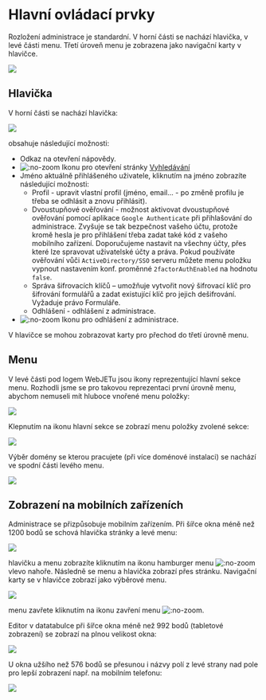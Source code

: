 # Hlavní ovládací prvky

Rozložení administrace je standardní. V horní části se nachází hlavička, v levé části menu. Třetí úroveň menu je zobrazena jako navigační karty v hlavičce.

![](welcome.png)

## Hlavička

V horní části se nachází hlavička:

![](header.png)

obsahuje následující možnosti:
- Odkaz na otevření nápovědy.
- ![](icon-search.png ":no-zoom") Ikonu pro otevření stránky [Vyhledávání](search/README.md)
- Jméno aktuálně přihlášeného uživatele, kliknutím na jméno zobrazíte následující možnosti:
  - Profil - upravit vlastní profil (jméno, email... - po změně profilu je třeba se odhlásit a znovu přihlásit).
  - Dvoustupňové ověřování - možnost aktivovat dvoustupňové ověřování pomocí aplikace `Google Authenticate` při přihlašování do administrace. Zvyšuje se tak bezpečnost vašeho účtu, protože kromě hesla je pro přihlášení třeba zadat také kód z vašeho mobilního zařízení. Doporučujeme nastavit na všechny účty, přes které lze spravovat uživatelské účty a práva. Pokud používáte ověřování vůči `ActiveDirectory/SSO` serveru můžete menu položku vypnout nastavením konf. proměnné `2factorAuthEnabled` na hodnotu `false`.
  - Správa šifrovacích klíčů – umožňuje vytvořit nový šifrovací klíč pro šifrování formulářů a zadat existující klíč pro jejich dešifrování. Vyžaduje právo Formuláře.
  - Odhlášení - odhlášení z administrace.
- ![](icon-logoff.png ":no-zoom") Ikonu pro odhlášení z administrace.

V hlavičce se mohou zobrazovat karty pro přechod do třetí úrovně menu.

## Menu

V levé části pod logem WebJETu jsou ikony reprezentující hlavní sekce menu. Rozhodli jsme se pro takovou reprezentaci první úrovně menu, abychom nemuseli mít hluboce vnořené menu položky:

![](menu-main-sections.png)

Klepnutím na ikonu hlavní sekce se zobrazí menu položky zvolené sekce:

![](menu-items.png)

Výběr domény se kterou pracujete (při více doménové instalaci) se nachází ve spodní části levého menu.

![](domain-selector.png)

## Zobrazení na mobilních zařízeních

Administrace se přizpůsobuje mobilním zařízením. Při šířce okna méně než 1200 bodů se schová hlavička stránky a levé menu:

![](welcome-tablet.png)

hlavičku a menu zobrazíte kliknutím na ikonu hamburger menu ![](icon-hamburger.png ":no-zoom") vlevo nahoře. Následně se menu a hlavička zobrazí přes stránku. Navigační karty se v hlavičce zobrazí jako výběrové menu.

![](welcome-tablet-showmenu.png)

menu zavřete kliknutím na ikonu zavření menu ![](icon-hamburger-show.png ":no-zoom").

Editor v datatabulce při šířce okna méně než 992 bodů (tabletové zobrazení) se zobrazí na plnou velikost okna:

![](editor-tablet.png)

U okna užšího než 576 bodů se přesunou i názvy polí z levé strany nad pole pro lepší zobrazení např. na mobilním telefonu:

![](editor-phone.png)
